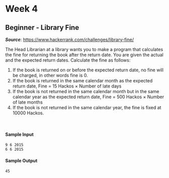 # Week 4

## Beginner - Library Fine
__*Source*__: https://www.hackerrank.com/challenges/library-fine/

The Head Librarian at a library wants you to make a program that calculates the
fine for returning the book after the return date. You are given the actual and
the expected return dates. Calculate the fine as follows:<br>
1. If the book is returned on or before the expected return date, no fine will
be charged, in other words fine is 0.
2. If the book is returned in the same calendar month as the expected return
date, Fine = 15 Hackos × Number of late days
3. If the book is not returned in the same calendar month but in the same calendar
year as the expected return date, Fine = 500 Hackos × Number of late months
4. If the book is not returned in the same calendar year, the fine is fixed at
10000 Hackos.
<br>

#### Sample Input
```
9 6 2015
6 6 2015
```

#### Sample Output
```
45
```
<br>
